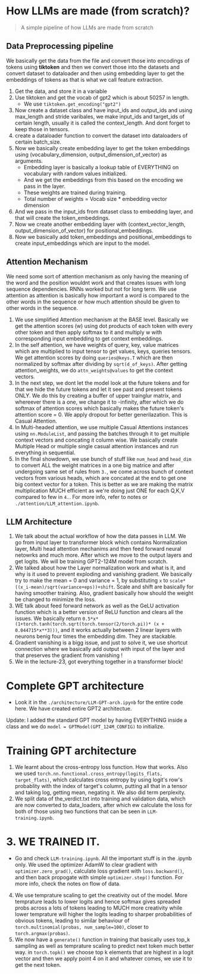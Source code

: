 # **How LLMs are made (from scratch)?**

> A simple pipeline of how LLMs are made from scratch

## Data Preprocessing pipeline

We basically get the data from the file and convert those into encodings of tokens using **tiktoken** and then we convert those into the datasets and convert dataset to dataloader and then using embedding layer to get the embeddings of tokens as that is what we call feature extraction.

1. Get the data, and store it in a variable
2. Use tiktoken and get the vocab of gpt2 which is about 50257 in length.
   - We use `tiktoken.get_encoding("gpt2")`
3. Now create a dataset class and have input_ids and output_ids and using max_length and stride varibales, we make input_ids and target_ids of certain length, usually it is called the context_length. And dont forget to keep those in tensors.
4. create a dataloader function to convert the dataset into dataloaders of certain batch_size.
5. Now we basically create embedding layer to get the token embeddings using (vocabulary_dimension, output_dimension_of_vector) as arguments.
   - Embedding layer is basically a lookup table of EVERYTHING on vocabulary with random values initialized.
   - And we get the embeddings from this based on the encoding we pass in the layer.
   - These weights are trained during training.
   - Total number of weights = Vocab size \* embedding vector dimension
6. And we pass in the input_ids from dataset class to embedding layer, and that will create the token_embeddings.
7. Now we create another embedding layer with (context_vector_length, output_dimension_of_vector) for positional_embeddings.
8. Now we basically add token_embeddings and positional_embeddings to create input_embeddings which are input to the model.

## Attention Mechanism

We need some sort of attention mechanism as only having the meaning of the word and the position wouldnt work and that creates issues with long sequence dependencies. RNNs worked but not for long term. We use attention as attention is basically how important a word is compared to the other words in the sequence or how much attention should be given to other words in the sequence.

1. We use simplified Attention mechanism at the BASE level. Basically we get the attention scores (w) using dot products of each token with every other token and then apply softmax to it and multiply w with corresponding input embedding to get context embeddings.
2. In the self attention, we have weights of query, key, value matrices which are multiplied to input tensor to get values, keys, queries tensors. We get attention scores by doing `queries@keys.T` which are then normalized by softmax after dividing by `sqrt(d_of_keys)`. After getting attention_weights, we do `attn_weights@values` to get the context vectors.
3. In the next step, we dont let the model look at the future tokens and for that we hide the future tokens and let it see past and present tokens ONLY. We do this by creating a buffer of upper trainglur matrix, and whereever there is a one, we change it to -infinity, after which we do softmax of attention scores which basically makes the future token's attention score = 0. We apply dropout for better generilazation. This is Casual Attention.
4. In Multi-headed attention, we use multiple Casual Attentions instances using `nn.ModuleList`, and passing the batches through it to get multiple context vectors and concating it column wise. We basically create Multiple Head or multiple single casual attention instances and run everything in sequential.
5. In the final showdown, we use bunch of stuff like `num_head` and `head_dim` to convert ALL the weight matrices in a one big matrice and after undergoing same set of rules from `3.`, we come across bunch of context vectors from various heads, which are concated at the end to get one big context vector for a token. This is better as we are making the matrix multiplication MUCH efficient as we're doing just ONE for each Q,K,V compared to few in `4.`. For more info, refer to notes or `./attention/LLM_attention.ipynb`.

## LLM Architecture

1. We talk about the actual workflow of how the data passes in LLM. We go from input layer to transformer block which contains Normalization layer, Multi head attention mechanims and then feed forward neural netowrks and much more. After which we move to the output layers and get logits. We will be training GPT2-124M model from scratch.
2. We talked about how the Layer normalization work and what is it, and why is it used to prevent exploding and vanishing gradient. We basically try to make the mean = 0 and variance = 1, by substituting `x` to
   `scale*((x_i-mean)/sqrt(variance+eps))+shift`. Scale and shift are basically for having smoother training. Also, gradient basically how should the weight be changed to minimize the loss.
3. WE talk about feed forward network as well as the GeLU activation function which is a better version of ReLU function and clears all the issues. We basically return
   `0.5*x*(1+torch.tanh(torch.sqrt(torch.tensor(2/torch.pi))* (x + 0.044715*x**3)))`, and it works actually between 2 linear layers with neurons benig four times the embedding dim. They are stackable.
4. Gradient vanishing is a bigg issue, and just to solve it, we use shortcut connection where we basically add output with input of the layer and that preserves the gradient from vanishing !
5. We in the lecture-23, got everything together in a transformer block!

# Complete GPT architecture

- Look it in the `./architecture/LLM-GPT-arch.ipynb` for the entire code here. We have created entire GPT2 architectue.

Update: I added the standard GPT model by having EVERYTHING inside a class and we do `model = GPTModel(GPT_124M_CONFIG)` to initialize.

# Training GPT architecture

1. We learnt about the cross-entropy loss function. How that works. Also we used `torch.nn.functional.cross_entropy(logits_flats, target_flats)`, which calculates cross entropy by using logit's row's probablity with the index of target's column, putting all that in a tensor and taking log, getting mean, negating it. We also did term perplexity.
2. We split data of the_verdict.txt into training and validation data, which are now converted to data_loaders, after which ew calculate the loss for both of those using two functions that can be seen in `LLM-training.ipynb`.

# 3. WE TRAINED IT.

- Go and check `LLM-training.ipynb`. All the important stuff is in the .ipynb only. We used the optimizer AdamW to clear gradient with `optimizer.zero_grad()`, calculate loss gradient with `loss.backward()`, and then back propogate with simple `optimizer.step()` function. For more info, check the notes on flow of data.

4. We use temprature scaling to get the creativity out of the model. More temprature leads to lower logits and hence softmax gives spreaded probs across a lots of tokens leading to MUCH more creativity while lower temprature will higher the logits leading to sharper probabilities of obvious tokens, leading to similar behaviour of `torch.multinomial(probas, num_sample=100)`, closer to `torch.argmax(probas)`.
5. We now have a `generate()` function in training that basically uses top_k sampling as well as temprature scaling to predict next token much better way. in `torch.topk()` we choose top k elements that are highest in a logit vector and then we apply point 4 on it and whatever comes, we use it to get the next token.